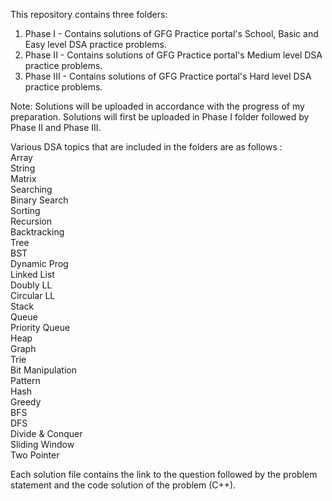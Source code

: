 This repository contains three folders:
1. Phase I - Contains solutions of GFG Practice portal's School, Basic and Easy level DSA practice problems.
2. Phase II - Contains solutions of GFG Practice portal's Medium level DSA practice problems.
3. Phase III - Contains solutions of GFG Practice portal's Hard level DSA practice problems.

Note: Solutions will be uploaded in accordance with the progress of my preparation. Solutions will first be uploaded in Phase I folder followed by Phase II and Phase III.

Various DSA topics that are included in the folders are as follows :<br>
Array<br>
String<br>
Matrix<br>
Searching<br>
Binary Search<br>
Sorting<br>
Recursion<br>
Backtracking<br>
Tree<br>
BST<br>
Dynamic Prog<br>
Linked List<br>
Doubly LL<br>
Circular LL<br>
Stack<br>
Queue<br>
Priority Queue<br>
Heap<br>
Graph<br>
Trie<br>
Bit Manipulation<br>
Pattern<br>
Hash<br>
Greedy<br>
BFS<br>
DFS<br>
Divide & Conquer<br>
Sliding Window<br>
Two Pointer<br>

Each solution file contains the link to the question followed by the problem statement and the code solution of the problem (C++). 
